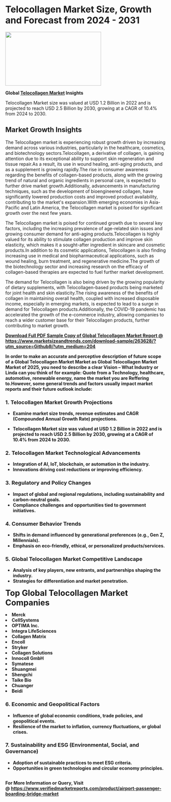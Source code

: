 <H1>Telocollagen Market Size, Growth and Forecast from 2024 - 2031</H1><img class="aligncenter size-medium wp-image-584254" src="https://thirdeyenews.in/wp-content/uploads/2024/09/Global-Market-Research-300x168.jpeg" alt="" width="300" height="168" /><p><strong>Global&nbsp;<a href="https://www.marketsizeandtrends.com/download-sample/263628/?utm_source=Github8j?utm_medium=204">Telocollagen Market</a> Insights</strong></p><p>Telocollagen Market size was valued at USD 1.2 Billion in 2022 and is projected to reach USD 2.5 Billion by 2030, growing at a CAGR of 10.4% from 2024 to 2030.</p><p><h2>Market Growth Insights</h2> <p>The Telocollagen market is experiencing robust growth driven by increasing demand across various industries, particularly in the healthcare, cosmetics, and biotechnology sectors.Telocollagen, a derivative of collagen, is gaining attention due to its exceptional ability to support skin regeneration and tissue repair.As a result, its use in wound healing, anti-aging products, and as a supplement is growing rapidly.The rise in consumer awareness regarding the benefits of collagen-based products, along with the growing trend of natural and organic ingredients in personal care, is expected to further drive market growth.Additionally, advancements in manufacturing techniques, such as the development of bioengineered collagen, have significantly lowered production costs and improved product availability, contributing to the market's expansion.With emerging economies in Asia-Pacific and Latin America, the Telocollagen market is poised for significant growth over the next few years.</p> <p><strong><a href="#"></a></strong></p> <p>The Telocollagen market is poised for continued growth due to several key factors, including the increasing prevalence of age-related skin issues and growing consumer demand for anti-aging products.Telocollagen is highly valued for its ability to stimulate collagen production and improve skin elasticity, which makes it a sought-after ingredient in skincare and cosmetic products.In addition to its cosmetic applications, Telocollagen is also finding increasing use in medical and biopharmaceutical applications, such as wound healing, burn treatment, and regenerative medicine.The growth of the biotechnology sector and increasing research on the efficacy of collagen-based therapies are expected to fuel further market development.</p> <p>The demand for Telocollagen is also being driven by the growing popularity of dietary supplements, with Telocollagen-based products being marketed for joint health and skin elasticity.The rising awareness of the benefits of collagen in maintaining overall health, coupled with increased disposable income, especially in emerging markets, is expected to lead to a surge in demand for Telocollagen products.Additionally, the COVID-19 pandemic has accelerated the growth of the e-commerce industry, allowing companies to reach a wider customer base for their Telocollagen products, further contributing to market growth.</p> <p><strong><a href="#"></p><p><span class=""><strong>Download Full PDF Sample Copy of Global Telocollagen Market Report</strong> @ <a href="https://www.marketsizeandtrends.com/download-sample/263628/?utm_source=Github8j?utm_medium=204" target="_blank">https://www.marketsizeandtrends.com/download-sample/263628/?utm_source=Github8j?utm_medium=204</a></span></p><p>In order to make an accurate and perceptive description of future scope of a Global&nbsp;Telocollagen Market Market as Global&nbsp;Telocollagen Market Market of 2025, you need to describe a clear Vision &ndash; What Industry or Linda can you think of for example: Quote from a Technology, healthcare, automotive, renewable energy, name the market you are Reffering to.However, some general trends and factors usually impact market reports and their future outlook include:</p><h3>1.&nbsp;<strong>Telocollagen Market Growth Projections</strong></h3><ul><li>Examine market size trends, revenue estimates and CAGR (Compounded Annual Growth Rate) projections.</li><li><p>Telocollagen Market size was valued at USD 1.2 Billion in 2022 and is projected to reach USD 2.5 Billion by 2030, growing at a CAGR of 10.4% from 2024 to 2030.</p></li></ul><h3>2.&nbsp;<strong>Telocollagen Market Technological Advancements</strong></h3><ul><li>Integration of AI, IoT, blockchain, or automation in the industry.</li><li>Innovations driving cost reductions or improving efficiency.</li></ul><h3>3.&nbsp;<strong>Regulatory and Policy Changes</strong></h3><ul><li>Impact of global and regional regulations, including sustainability and carbon-neutral goals.</li><li>Compliance challenges and opportunities tied to government initiatives.</li></ul><h3>4.&nbsp;<strong>Consumer Behavior Trends</strong></h3><ul><li>Shifts in demand influenced by generational preferences (e.g., Gen Z, Millennials).</li><li>Emphasis on eco-friendly, ethical, or personalized products/services.</li></ul><h3>5.&nbsp;<strong>Global Telocollagen Market Competitive Landscape</strong></h3><ul><li>Analysis of key players, new entrants, and partnerships shaping the industry.</li><li>Strategies for differentiation and market penetration.</li></ul><p data-pm-slice="1 1 []"><span style="color: inherit; font-family: inherit; font-size: 25px;">Top Global Telocollagen Market Companies</span></p><div class="" data-test-id=""><p><li>Merck</li><li> CellSystems</li><li> OPTIMA Inc.</li><li> Integra LifeSciences</li><li> Collagen Matrix</li><li> Encoll</li><li> Stryker</li><li> Collagen Solutions</li><li> Innocoll GmbH</li><li> Symatese</li><li> Shuangmei</li><li> Shengchi</li><li> Taike Bio</li><li> Chuanger</li><li> Beidi</li></p></div><h3>6.&nbsp;<strong>Economic and Geopolitical Factors</strong></h3><ul><li>Influence of global economic conditions, trade policies, and geopolitical events.</li><li>Resilience of the market to inflation, currency fluctuations, or global crises.</li></ul><h3>7.&nbsp;<strong>Sustainability and ESG (Environmental, Social, and Governance)</strong></h3><ul><li>Adoption of sustainable practices to meet ESG criteria.</li><li>Opportunities in green technologies and circular economy principles.</li></ul><h2><strong style="font-size: 14px;">For More Information or Query, Visit @&nbsp;</strong><a style="background-color: #ffffff; font-size: 14px;" href="https://www.marketsizeandtrends.com/report/telocollagen-market/" target="_blank">https://www.verifiedmarketreports.com/product/airport-passenger-boarding-bridge-market</a></h2>